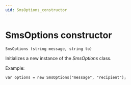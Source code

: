 ```yaml
---
uid: SmsOptions_constructor
---
```


# SmsOptions constructor

```txt
SmsOptions (string message, string to)
```

Initializes a new instance of the *SmsOptions* class.

Example:

```txt
var options = new SmsOptions("message", "recipient");
```
